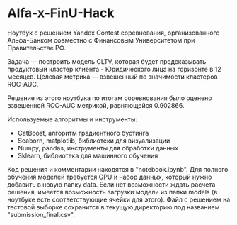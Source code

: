 # Alfa-x-FinU-Hack
Ноутбук с решением Yandex Contest соревнования, организованного Альфа-Банком совместно с Финансовым Университетом при Правительстве РФ.

Задача — построить модель CLTV, которая будет предсказывать продуктовый кластер клиента - Юридического лица на горизонте в 12 месяцев. Целевая метрика — взвешенный по значимости кластеров ROC-AUC.

Решение из этого ноутбука по итогам соревнования было оценено взвешенной ROC-AUC метрикой, равняющейся 0.902866.

Используемые алгоритмы и инструменты:

- CatBoost, алгоритм градиентного бустинга
- Seaborn, matplotlib, библиотеки для визуализации
- Numpy, pandas, инструменты для обработки данных
- Sklearn, библиотека для машинного обучения

Код решения и комментарии находятся в "notebook.ipynb". Для полного обучения моделей требуется GPU и набор данных, который нужно добавить в новую папку data. Если нет возможности ждать расчета решения, имеется возможность загрузки модели из папки models (в ноутбуке есть соответствующие ячейки для этого). Файл с решением на тестовой выборке сохранится в текущую директорию под названием "submission_final.csv".
